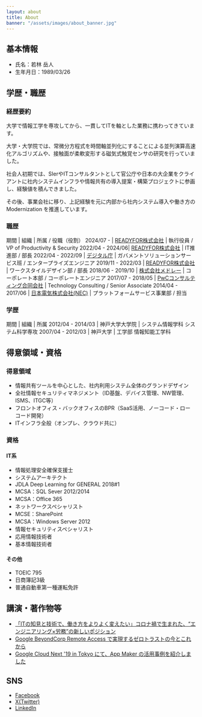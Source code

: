 ```yaml
---
layout: about
title: About
banner: "/assets/images/about_banner.jpg"
---
```


## 基本情報
- 氏名：若林 岳人
- 生年月日：1989/03/26

## 学歴・職歴

### 経歴要約
大学で情報工学を専攻してから、一貫してITを軸とした業務に携わってきています。

大学・大学院では、常微分方程式を時間軸並列化にすることによる並列演算高速化アルゴリズムや、接触面が柔軟変形する磁気式触覚センサの研究を行っていました。

社会人初期では、SIerやITコンサルタントとして官公庁や日本の大企業をクライアントに社内システムインフラや情報共有の導入提案・構築プロジェクトに参画し、経験値を積んできました。

その後、事業会社に移り、上記経験を元に内部から社内システム導入や働き方の Modernization を推進しています。

### 職歴

期間 | 組織 | 所属 / 役職（役割）
2024/07 - | [READYFOR株式会社](https://corp.readyfor.jp/) | 執行役員 / VP of Productivity & Security
2022/04 - 2024/06| [READYFOR株式会社](https://corp.readyfor.jp/) | IT推進部 / 部長
2022/04 - 2022/09 | [デジタル庁](https://www.digital.go.jp/) | ガバメントソリューションサービス班 / エンタープライズエンジニア
2019/11 - 2022/03 | [READYFOR株式会社](https://corp.readyfor.jp/) | ワークスタイルデザイン部 / 部長
2018/06 - 2019/10 | [株式会社メドレー](https://www.medley.jp/) | コーポレート本部 / コーポレートエンジニア
2017/07 - 2018/05 | [PwCコンサルティング合同会社](https://www.pwc.com/jp/) |  Technology Consulting / Senior Associate
2014/04 - 2017/06 | [日本電気株式会社(NEC)](https://jpn.nec.com/) | プラットフォームサービス事業部 / 担当

### 学歴

期間 | 組織 | 所属
2012/04 - 2014/03 | 神戸大学大学院 | システム情報学科 システム科学専攻
2007/04 - 2012/03 | 神戸大学 | 工学部 情報知能工学科

## 得意領域・資格

### 得意領域
- 情報共有ツールを中心とした、社内利用システム全体のグランドデザイン
- 全社情報セキュリティマネジメント（ID基盤、デバイス管理、NW管理、ISMS、ITGC等）
- フロントオフィス・バックオフィスのBPR（SaaS活用、ノーコード・ローコード開発）
- ITインフラ全般（オンプレ、クラウド共に）

### 資格

#### IT系
- 情報処理安全確保支援士
- システムアーキテクト
- JDLA Deep Learning for GENERAL 2018#1
- MCSA：SQL Sever 2012/2014
- MCSA：Office 365
- ネットワークスペシャリスト
- MCSE：SharePoint
- MCSA：Windows Server 2012
- 情報セキュリティスペシャリスト
- 応用情報技術者
- 基本情報技術者

#### その他
- TOEIC 795
- 日商簿記3級
- 普通自動車第一種運転免許

## 講演・著作物等
- [「ITの知見と技術で、働き方をよりよく変えたい」コロナ禍で生まれた、“エンジニアリング×労務”の新しいポジション](https://blog.readyfor.jp/n/ne9c236ec5878)
- [Google BeyondCorp Remote Access で実現するゼロトラストの今とこれから](https://tech.readyfor.jp/entry/2020/12/07/105621)
- [Google Cloud Next '19 in Tokyo にて、App Maker の活用事例を紹介しました](https://developer.medley.jp/entry/2019/08/26/142457)

## SNS
- [Facebook](https://www.facebook.com/taketooorian/)
- [X(Twitter)](https://x.com/taketooorian)
- [LinkedIn](https://www.linkedin.com/in/taketo-wakabayashi/)